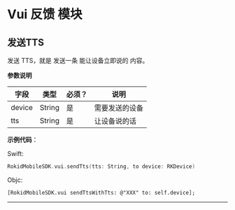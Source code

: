 # Vui 反馈 模块
## 发送TTS 
发送 TTS，就是 发送一条 能让设备立即说的 内容。

**参数说明**
 
| 字段    | 类型   | 必须？| 说明 |
| ------ | ----- | ----- | ----- |
| device | String | 是 | 需要发送的设备  |
| tts | String | 是 | 让设备说的话  |

**示例代码**：
 
Swift:
 
```swift
RokidMobileSDK.vui.sendTts(tts: String, to device: RKDevice)
```

Objc:

```objc
[RokidMobileSDK.vui sendTtsWithTts: @"XXX" to: self.device];
```

---


